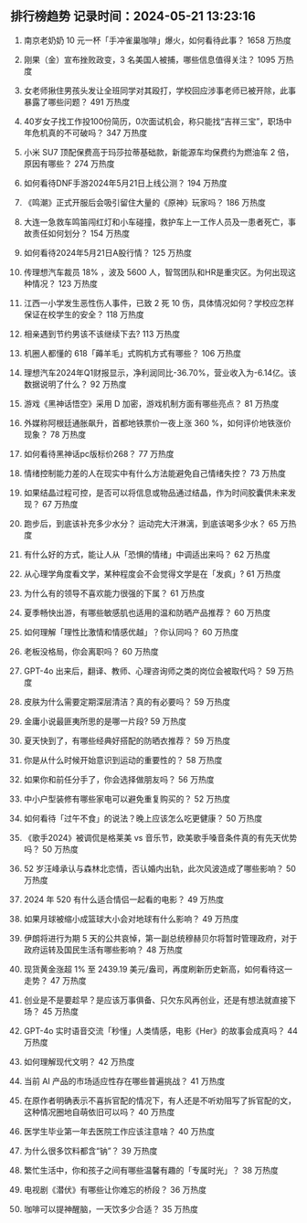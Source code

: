 
## 排行榜趋势 记录时间：2024-05-21 13:23:16
  
  1. 南京老奶奶 10 元一杯「手冲雀巢咖啡」爆火，如何看待此事？ 1658 万热度
    
  2. 刚果（金）宣布挫败政变，3 名美国人被捕，哪些信息值得关注？ 1095 万热度
    
  3. 女老师揪住男孩头发让全班同学对其殴打，学校回应涉事老师已被开除，此事暴露了哪些问题？ 491 万热度
    
  4. 40岁女子找工作投100份简历，0次面试机会，称只能找“吉祥三宝”，职场中年危机真的不可破吗？ 347 万热度
    
  5. 小米 SU7 顶配保费高于玛莎拉蒂基础款，新能源车均保费约为燃油车 2 倍，原因有哪些？ 274 万热度
    
  6. 如何看待DNF手游2024年5月21日上线公测？ 194 万热度
    
  7. 《鸣潮》正式开服后会吸引留住大量的《原神》玩家吗？ 186 万热度
    
  8. 大连一急救车鸣笛闯红灯和小车碰撞，救护车上一工作人员及一患者死亡，事故责任如何划分？ 154 万热度
    
  9. 如何看待2024年5月21日A股行情？ 125 万热度
    
  10. 传理想汽车裁员 18% ，波及 5600 人，智驾团队和HR是重灾区。为何出现这种情况？ 123 万热度
    
  11. 江西一小学发生恶性伤人事件，已致 2 死 10 伤，具体情况如何？学校应怎样保证在校学生的安全？ 118 万热度
    
  12. 相亲遇到节约男该不该继续下去? 113 万热度
    
  13. 机圈人都懂的 618「薅羊毛」式购机方式有哪些？ 106 万热度
    
  14. 理想汽车2024年Q1财报显示，净利润同比-36.70%，营业收入为-6.14亿。该数据说明了什么？ 92 万热度
    
  15. 游戏《黑神话悟空》采用 D 加密，游戏机制方面有哪些亮点？ 81 万热度
    
  16. 外媒称阿根廷通胀飙升，首都地铁票价一夜上涨 360 %，如何评价地铁涨价现象？ 78 万热度
    
  17. 如何看待黑神话pc版标价268？ 77 万热度
    
  18. 情绪控制能力差的人在现实中有什么方法能避免自己情绪失控？ 73 万热度
    
  19. 如果结晶过程可控，是否可以将信息或物品通过结晶，作为时间胶囊供未来发现？ 67 万热度
    
  20. 跑步后，到底该补充多少水分？ 运动完大汗淋漓，到底该喝多少水？ 65 万热度
    
  21. 有什么好的方式，能让人从「恐惧的情绪」中调适出来吗？ 62 万热度
    
  22. 从心理学角度看文学，某种程度会不会觉得文学是在「发疯」? 61 万热度
    
  23. 为什么有的领导不喜欢能力很强的下属？ 61 万热度
    
  24. 夏季畅快出游，有哪些敏感肌也适用的温和防晒产品推荐？ 60 万热度
    
  25. 如何理解「理性比激情和情感优越」？你认同吗？ 60 万热度
    
  26. 老板没格局，你会离职吗？ 60 万热度
    
  27. GPT-4o 出来后，翻译、教师、心理咨询师之类的岗位会被取代吗？ 59 万热度
    
  28. 皮肤为什么需要定期深层清洁？真的有必要吗？ 59 万热度
    
  29. 金庸小说最匪夷所思的是哪一片段? 59 万热度
    
  30. 夏天快到了，有哪些经典好搭配的防晒衣推荐？ 59 万热度
    
  31. 你是从什么时候开始意识到运动的重要性的？ 58 万热度
    
  32. 如果你和前任分手了，你会选择做朋友吗？ 56 万热度
    
  33. 中小户型装修有哪些家电可以避免重复购买的？ 52 万热度
    
  34. 如何看待「过午不食」的说法？晚上应该怎么吃更健康？ 50 万热度
    
  35. 《歌手2024》被调侃是格莱美 vs 音乐节，欧美歌手嗓音条件真的有先天优势吗？ 50 万热度
    
  36. 52 岁汪峰承认与森林北恋情，否认婚内出轨，此次风波造成了哪些影响？ 50 万热度
    
  37. 2024 年 520 有什么适合情侣一起看的电影？ 49 万热度
    
  38. 如果月球被缩小成篮球大小会对地球有什么影响？ 49 万热度
    
  39. 伊朗将进行为期 5 天的公共哀悼，第一副总统穆赫贝尔将暂时管理政府，对于政府运转及国民生活有哪些影响？ 48 万热度
    
  40. 现货黄金涨超 1% 至 2439.19 美元/盎司，再度刷新历史新高，如何看待这一走势？ 47 万热度
    
  41. 创业是不是要趁早？是应该万事俱备、只欠东风再创业，还是有想法就直接下场？ 45 万热度
    
  42. GPT-4o 实时语音交流「秒懂」人类情感，电影《Her》的故事会成真吗？ 44 万热度
    
  43. 如何理解现代文明？ 42 万热度
    
  44. 当前 AI 产品的市场适应性存在哪些普遍挑战？ 41 万热度
    
  45. 在原作者明确表示不喜拆官配的情况下，有人还是不听劝阻写了拆官配的文，这种情况圈地自萌依旧可以吗？ 40 万热度
    
  46. 医学生毕业第一年去医院工作应该注意啥？ 40 万热度
    
  47. 为什么很多饮料都含“钠”？ 39 万热度
    
  48. 繁忙生活中，你和孩子之间有哪些温馨有趣的「专属时光」？ 38 万热度
    
  49. 电视剧《潜伏》有哪些让你难忘的桥段？ 36 万热度
    
  50. 咖啡可以提神醒脑，一天饮多少合适？ 35 万热度
    